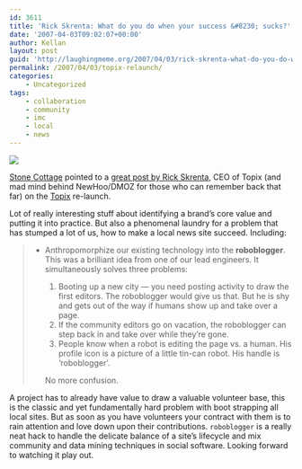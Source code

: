 ```yaml
---
id: 3611
title: 'Rick Skrenta: What do you do when your success &#8230; sucks?'
date: '2007-04-03T09:02:07+00:00'
author: Kellan
layout: post
guid: 'http://laughingmeme.org/2007/04/03/rick-skrenta-what-do-you-do-when-your-success-sucks/'
permalink: /2007/04/03/topix-relaunch/
categories:
    - Uncategorized
tags:
    - collaboration
    - community
    - imc
    - local
    - news
---
```


[![](http://laughingmeme.org/img/topix_skyline_crop.png)](http://topix.com)

[Stone Cottage](http://stonecottage.com/josh/) pointed to a [great post by Rick Skrenta](http://www.skrenta.com/2007/04/what*do*you*do*when*your*succe.html), CEO of Topix (and mad mind behind NewHoo/DMOZ for those who can remember back that far) on the [Topix](http://www.topix.com/) re-launch.

Lot of really interesting stuff about identifying a brand’s core value and putting it into practice. But also a phenomenal laundry for a problem that has stumped a lot of us, how to make a local news site succeed. Including:

> - Anthropomorphize our existing technology into the **roboblogger**. This was a brilliant idea from one of our lead engineers. It simultaneously solves three problems:
>     
>     
>     1. Booting up a new city — you need posting activity to draw the first editors. The roboblogger would give us that. But he is shy and gets out of the way if humans show up and take over a page.
>     2. If the community editors go on vacation, the roboblogger can step back in and take over while they’re gone.
>     3. People know when a robot is editing the page vs. a human. His profile icon is a picture of a little tin-can robot. His handle is ‘roboblogger’.
>     
>      No more confusion.

A project has to already have value to draw a valuable volunteer base, this is the classic and yet fundamentally hard problem with boot strapping all local sites. But as soon as you have volunteers your contract with them is to rain attention and love down upon their contributions. `roboblogger` is a really neat hack to handle the delicate balance of a site’s lifecycle and mix community and data mining techniques in social software. Looking forward to watching it play out.